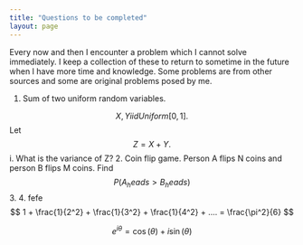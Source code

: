```yaml
---
title: "Questions to be completed"
layout: page
---
```


Every now and then I encounter a problem which I cannot solve immediately. I keep a collection of these to return to sometime in the future when I have more time and knowledge. Some problems are from other sources and some are original problems posed by me.



1. Sum of two uniform random variables.

$$ X,Y iid Uniform[0,1].$$ Let $$Z=X+Y.$$
i. What is the variance of Z?
2. Coin flip game. Person A flips N coins and person B flips M coins. Find $$P(A_heads > B_heads)$$
3. 
4. fefe
$$ 1 + \frac{1}{2^2} + \frac{1}{3^2} + \frac{1}{4^2} + .... = \frac{\pi^2}{6} $$

$$ e^{i\theta}=\cos(\theta)+i\sin(\theta) $$
